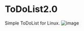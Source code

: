 # ToDoList2.0
Simple ToDoList for Linux.
![image](https://user-images.githubusercontent.com/52569279/138282417-8001fadf-3f01-4e6c-9025-54a65de7126a.png)
